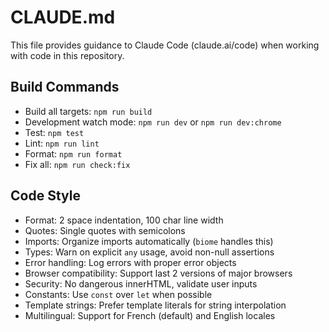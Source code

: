 # CLAUDE.md

This file provides guidance to Claude Code (claude.ai/code) when working with code in this repository.

## Build Commands
- Build all targets: `npm run build`
- Development watch mode: `npm run dev` or `npm run dev:chrome`
- Test: `npm test`
- Lint: `npm run lint`
- Format: `npm run format`
- Fix all: `npm run check:fix`

## Code Style
- Format: 2 space indentation, 100 char line width
- Quotes: Single quotes with semicolons
- Imports: Organize imports automatically (`biome` handles this)
- Types: Warn on explicit `any` usage, avoid non-null assertions
- Error handling: Log errors with proper error objects
- Browser compatibility: Support last 2 versions of major browsers
- Security: No dangerous innerHTML, validate user inputs
- Constants: Use `const` over `let` when possible
- Template strings: Prefer template literals for string interpolation
- Multilingual: Support for French (default) and English locales